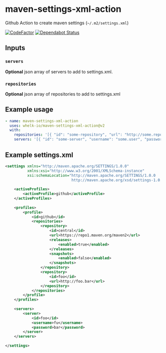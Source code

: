 # maven-settings-xml-action

Github Action to create maven settings (`~/.m2/settings.xml`)

[![CodeFactor](https://www.codefactor.io/repository/github/whelk-io/maven-settings-xml-action/badge)](https://www.codefactor.io/repository/github/whelk-io/maven-settings-xml-action) [![Dependabot Status](https://api.dependabot.com/badges/status?host=github&repo=whelk-io/maven-settings-xml-action)](https://dependabot.com)

## Inputs

### `servers`

**Optional** json array of servers to add to settings.xml.

### `repositories`
**Optional** json array of repositories to add to settings.xml

## Example usage

````yaml
- name: maven-settings-xml-action
  uses: whelk-io/maven-settings-xml-action@v2
  with:
    repositories: '[{ "id": "some-repository", "url": "http://some.repository.url" }]'
    servers: '[{ "id": "some-server", "username": "some.user", "password": "some.password" }]'
````

## Example settings.xml

````xml
<settings xmlns="http://maven.apache.org/SETTINGS/1.0.0" 
          xmlns:xsi="http://www.w3.org/2001/XMLSchema-instance" 
          xsi:schemaLocation="http://maven.apache.org/SETTINGS/1.0.0
                              http://maven.apache.org/xsd/settings-1.0.0.xsd">
  
    <activeProfiles>
        <activeProfile>github</activeProfile>
    </activeProfiles>
  
    <profiles>
        <profile>
            <id>github</id>
            <repositories>
                <repository>
                    <id>central</id>
                    <url>https://repo1.maven.org/maven2</url>
                    <releases>
                        <enabled>true</enabled>
                    </releases>
                    <snapshots>
                        <enabled>false</enabled>
                    </snapshots>
                </repository>
                <repository>
                    <id>foo</id>
                    <url>http://foo.bar</url>
                </repository>
            </repositories>
        </profile>
    </profiles>
  
    <servers>
        <server>
            <id>foo</id>
            <username>fu</username>
            <password>bar</password>
        </server>
    </servers>
  
</settings>

````
